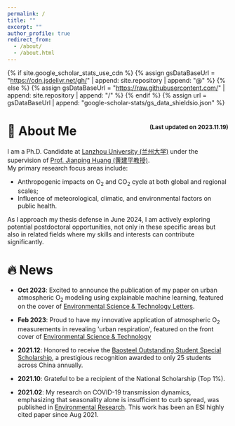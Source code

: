 ```yaml
---
permalink: /
title: ""
excerpt: ""
author_profile: true
redirect_from: 
  - /about/
  - /about.html
---
```


{% if site.google_scholar_stats_use_cdn %}
{% assign gsDataBaseUrl = "https://cdn.jsdelivr.net/gh/" | append: site.repository | append: "@" %}
{% else %}
{% assign gsDataBaseUrl = "https://raw.githubusercontent.com/" | append: site.repository | append: "/" %}
{% endif %}
{% assign url = gsDataBaseUrl | append: "google-scholar-stats/gs_data_shieldsio.json" %}

# 🌲 About Me <span style="float:right"><font size=2>(Last updated on 2023.11.19)</font></span>

<p>
<!-- <img src='../images/my-photo-4.jpg' alt="sym" width="30%" style="border-radius: 0.4em;
    box-shadow: 0 2px 4px 0 rgba(34,36,38,.12),0 2px 10px 0 rgba(34,36,38,.08);" align=right> -->
I am a Ph.D. Candidate at <a target="_blank" href="https://www.lzu.edu.cn/">Lanzhou University (兰州大学)</a> under the supervision of <a target="_blank" href="https://scholar.google.com/citations?user=1OFMwwkAAAAJ">Prof. Jianping Huang (黄建平教授)</a>.
<br>
My primary research focus areas include:
<ul>
<li>Anthropogenic impacts on O<sub>2</sub> and CO<sub>2</sub> cycle at both global and regional scales;</li>
<li>Influence of meteorological, climatic, and environmental factors on public health.</li>
</ul>
As I approach my thesis defense in June 2024, I am actively exploring potential postdoctoral opportunities, not only in these specific areas but also in related fields where my skills and interests can contribute significantly.
</p>

# 🔥 News
- **Oct 2023**: Excited to announce the publication of my paper on urban atmospheric O<sub>2</sub> modeling using explainable machine learning, featured on the cover of [Environmental Science & Technology Letters](https://doi.org/10.1021/acs.estlett.3c00505).

- **Feb 2023**: Proud to have my innovative application of atmospheric O<sub>2</sub> measurements in revealing 'urban respiration', featured on the front cover of [Environmental Science & Technology](https://doi.org/10.1021/acs.est.2c07583)

- **2021.12**: Honored to receive the [Baosteel Outstanding Student Special Scholarship](https://baike.baidu.com/item/%E5%AE%9D%E9%92%A2%E5%A5%96%E5%AD%A6%E9%87%91/1321818), a prestigious recognition awarded to only 25 students across China annually.

- **2021.10**: Grateful to be a recipient of the National Scholarship (Top 1%).

- **2021.02**: My research on COVID-19 transmission dynamics, emphasizing that seasonality alone is insufficient to curb spread, was published in [Environmental Research](https://linkinghub.elsevier.com/retrieve/pii/S0013935121001687). This work has been an ESI highly cited paper since Aug 2021. 